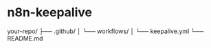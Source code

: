 # n8n-keepalive
your-repo/
├── .github/
│   └── workflows/
│       └── keepalive.yml
└── README.md

